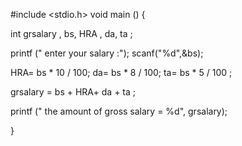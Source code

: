 #include <stdio.h>
void  main ()
{

int  grsalary , bs, HRA , da, ta ; 


printf (" enter your salary :");
scanf("%d",&bs);

HRA= bs * 10 / 100;
da= bs * 8 / 100;
ta= bs * 5 / 100 ; 



grsalary = bs + HRA+ da + ta  ; 

printf (" the amount of gross salary = %d", grsalary);


}
